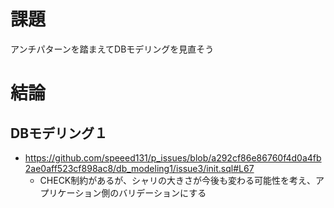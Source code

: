 
# 課題

アンチパターンを踏まえてDBモデリングを見直そう

# 結論

## DBモデリング１

- <https://github.com/speeed131/p_issues/blob/a292cf86e86760f4d0a4fb2ae0aff523cf898ac8/db_modeling1/issue3/init.sql#L67>
  - CHECK制約があるが、シャリの大きさが今後も変わる可能性を考え、アプリケーション側のバリデーションにする
